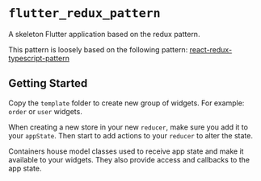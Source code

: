 # `flutter_redux_pattern`

A skeleton Flutter application based on the redux pattern.

This pattern is loosely based on the following pattern:
[react-redux-typescript-pattern](https://github.com/karlvr/react-redux-typescript-pattern)

## Getting Started

Copy the `template` folder to create new group of widgets. For example: `order` or `user` widgets.

When creating a new store in your new `reducer`, make sure you add it to your `appState`. Then start to add actions to your `reducer` to alter the state.

Containers house model classes used to receive app state and make it available to your widgets. They also provide access and callbacks to the app state.